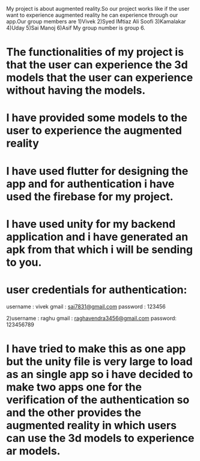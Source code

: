 My project is about augmented reality.So our project works like if the user want to experience augmented reality he can experience through our app.Our group members are 1)Vivek 2)Syed IMtiaz Ali Soofi 3)Kamalakar 4)Uday 5)Sai Manoj 6)Asif
My group number is group 6.
# The functionalities of my project is that the user can experience the 3d models that the user can experience without having the models.
# I have provided some models to the user to experience the augmented reality
# I have used flutter for designing the app and for authentication i have used the firebase for my project.
# I have used unity for my backend application and i have generated an apk from that which i will be sending to you.
# user credentials for authentication:
username : vivek
gmail : sai7831@gmail.com
password : 123456

2)username : raghu 
gmail : raghavendra3456@gmail.com
password: 123456789
# I have tried to make this as one app but the unity file is very large to load as an single app so i have decided to make two apps one for the verification of the authentication so and the other provides the augmented reality in which users can use the 3d models to experience ar models.
